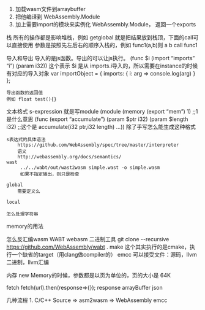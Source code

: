 
1. 加载wasm文件到arraybuffer
2. 把他编译到 WebAssembly.Module
3. 加上需要import的模块来实例化 WebAssembly.Module， 返回一个exports

栈
    所有的操作都是影响堆栈，例如 getglobal 就是把结果放到栈顶，下面的call可以直接使用
    参数是按照先左后右的顺序入栈的，例如 func1(a,b)则
    a
    b
    call func1

    

导入和导出
    导入的是js函数。导出的可以让js执行。
    (func $i (import “imports” “i”) (param i32))
        这个表示 $i 是从 imports.i导入的，所以需要在instance的时候有对应的导入对象
        var importObject = { imports: { i: arg => console.log(arg) } }; 

    导出函数的返回值
    例如 float test(){}

文本格式
    s-expression
    就是写module
    (module
        (memory (export “mem”) 1)       ;;1是什么意思
        (func (export “accumulate”) (param $ptr i32) (param $length i32)        ;;这个是 accumulate(i32 ptr,i32 length) 
            …))
    除了手写怎么能生成这种格式

    s表达式的具体语法
        https://github.com/WebAssembly/spec/tree/master/interpreter
        语义
        http://webassembly.org/docs/semantics/
    wast
         ../../wabt/out/wast2wasm simple.wast -o simple.wasm
         如果不指定输出，则只是检查

    global
        需要定义么

    local

    怎么处理字符串

memory的用法

怎么反汇编wasm
    WABT
        webasm 二进制工具
        git clone --recursive https://github.com/WebAssembly/wabt .
        make
            这个其实执行的是cmake，执行一个缺省的target（用clang做compiler的）
emcc
    可以接受文件：源码，llvm二进制，llvm汇编


内存
    new Memory的时候，参数都是以页为单位的，页的大小是 64K

fetch
    fetch(url).then(response=>{});
    response
        arrayBuffer
        json

几种流程
    1. C/C++ Source ⇒ asm2wasm ⇒ WebAssembly
        emcc
